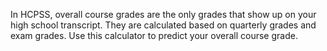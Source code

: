 In HCPSS, overall course grades are the only grades that show up on your high school transcript. They are calculated based on quarterly grades and exam grades. Use this calculator to predict your overall course grade.
